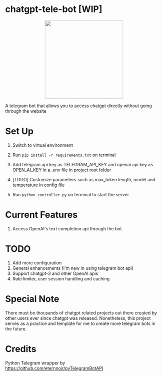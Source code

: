 # chatgpt-tele-bot [WIP]
<p align = "center">
<img src="https://user-images.githubusercontent.com/69890658/214094451-62369e35-9307-4585-b8aa-c6020e051a7b.png" width="250" height="250">
</p>


A telegram bot that allows you to access chatgpt directly without going through the website 

# Set Up
1. Switch to virtual environment

2. Run `pip install -r requirements.txt` on terminal

3. Add telegram api key as TELEGRAM_API_KEY and openai api key as OPEN_AI_KEY in a .env file in project root folder

4. [TODO] Customize parameters such as max_token length, model and temperature in config file

5. Run `python controller.py` on terminal to start the server

# Current Features
1. Access OpenAI's text completion api through the bot.

# TODO
1. Add more configuration
2. General enhancements (I'm new in using telegram bot api)
3. Support chatgpt-3 and other OpenAI apis 
4. ~~Rate limiter~~, user session handling and caching

# Special Note
There must be thousands of chatgpt related projects out there created by other users ever since chatgpt was released.
Nonetheless, this project serves as a practice and template for me to create more telegram bots in the future.

# Credits
Python Telegram wrapper by https://github.com/eternnoir/pyTelegramBotAPI
